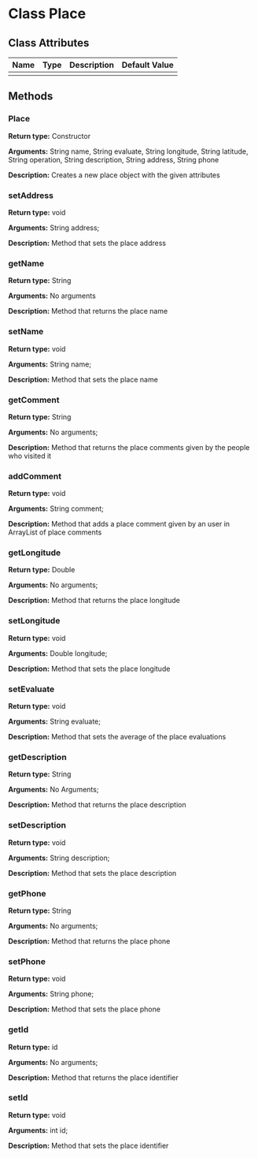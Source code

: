 # Class  Place

## Class Attributes

| Name                        | Type             | Description                                                                 | Default Value                                                            |
| --------------------------- | ---------------- | --------------------------------------------------------------------------- | ------------------------------------------------------------------------ |
|                             |                  |                                                                             |                                                                          |

## Methods

### Place

**Return type:** Constructor

**Arguments:** String name, String evaluate, String longitude, String latitude, String operation, String description, String address, String phone

**Description:** Creates a new place object with the given attributes

### setAddress

**Return type:** void

**Arguments:** String address;

**Description:** Method that sets the place address

### getName

**Return type:** String

**Arguments:** No arguments

**Description:** Method that returns the place name

### setName

**Return type:** void

**Arguments:** String name;

**Description:** Method that sets the place name

### getComment

**Return type:** String

**Arguments:** No arguments;

**Description:** Method that returns the place comments given by the people who visited it

### addComment

**Return type:** void

**Arguments:** String comment;

**Description:** Method that adds a place comment given by an user in ArrayList<String> of place comments

### getLongitude

**Return type:** Double

**Arguments:** No arguments;

**Description:** Method that returns the place longitude

### setLongitude

**Return type:** void

**Arguments:** Double longitude;

**Description:** Method that sets the place longitude

### setEvaluate

**Return type:** void

**Arguments:** String evaluate;

**Description:** Method that sets the average of the place evaluations

### getDescription

**Return type:** String

**Arguments:** No Arguments;

**Description:** Method that returns the place description

### setDescription

**Return type:** void

**Arguments:** String description;

**Description:** Method that sets the place description

### getPhone

**Return type:** String

**Arguments:** No arguments;

**Description:** Method that returns the place phone

### setPhone

**Return type:** void

**Arguments:** String phone;

**Description:** Method that sets the place phone

### getId

**Return type:** id

**Arguments:** No arguments;

**Description:** Method that returns the place identifier

### setId

**Return type:** void

**Arguments:** int id;

**Description:** Method that sets the place identifier
